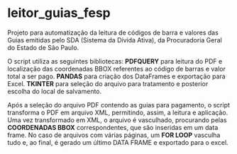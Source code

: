 # leitor_guias_fesp
 
Projeto para automatização da leitura de códigos de barra e valores das Guias emitidas pelo SDA (Sistema da Dívida Ativa), da Procuradoria Geral do Estado de São Paulo.

O script utiliza as seguintes bibliotecas:
  **PDFQUERY** para leitura do PDF e localização das coordenadas BBOX referentes ao código de barras e valor total a ser pago.
  **PANDAS** para criação dos DataFrames e exportação para Excel.
  **TKINTER** para seleção do arquivo para tratamento e posterior escolha do local de salvamento.

Após a seleção do arquivo PDF contendo as guias para pagamento, o script transforma o PDF em arquivo XML, permitindo, assim, a leitura e aplicação.
Uma vez transformado em XML, o arquivo é vasculhado, procurando pelas **COORDENADAS BBOX** correspondentes, que são inseridas em um data frame.
No caso de arquivos com várias páginas, um **FOR LOOP** vasculha tudo e, ao final, é gerado um último DATA FRAME e exportado para o excel.
